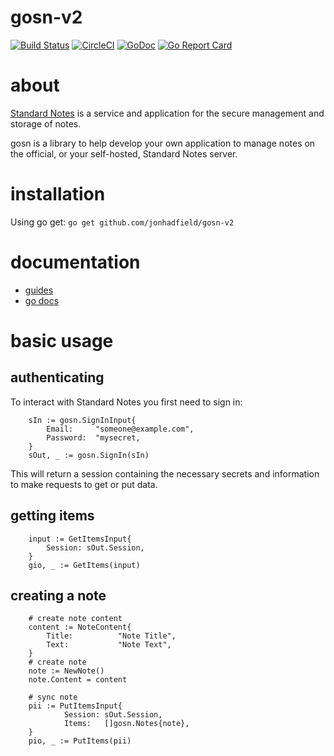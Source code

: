 # gosn-v2
[![Build Status](https://www.travis-ci.org/jonhadfield/gosn-v2.svg?branch=master)](https://www.travis-ci.org/jonhadfield/gosn-v2) [![CircleCI](https://circleci.com/gh/jonhadfield/gosn-v2/tree/master.svg?style=svg)](https://circleci.com/gh/jonhadfield/gosn-v2/tree/master) [![GoDoc](https://img.shields.io/badge/godoc-reference-blue.svg)](https://godoc.org/github.com/jonhadfield/gosn-v2/) [![Go Report Card](https://goreportcard.com/badge/github.com/jonhadfield/gosn-v2)](https://goreportcard.com/report/github.com/jonhadfield/gosn-v2) 

# about
<a href="https://standardnotes.org/" target="_blank">Standard Notes</a> is a service and application for the secure management and storage of notes.  

gosn is a library to help develop your own application to manage notes on the official, or your self-hosted, Standard Notes server.

# installation

Using go get: ```go get github.com/jonhadfield/gosn-v2```

# documentation

- [guides](docs/index.md)
- [go docs](https://godoc.org/github.com/jonhadfield/gosn-v2)

# basic usage
## authenticating

To interact with Standard Notes you first need to sign in:

```golang
    sIn := gosn.SignInInput{
        Email:     "someone@example.com",
        Password:  "mysecret,
    }
    sOut, _ := gosn.SignIn(sIn)
```

This will return a session containing the necessary secrets and information to make requests to get or put data.

## getting items

```golang
    input := GetItemsInput{
        Session: sOut.Session,
    }
    gio, _ := GetItems(input)
```

## creating a note

```golang
    # create note content
    content := NoteContent{
        Title:          "Note Title",
        Text:           "Note Text",
    }
    # create note
    note := NewNote()
    note.Content = content
    
    # sync note
    pii := PutItemsInput{
    		Session: sOut.Session,
    		Items:   []gosn.Notes{note},
    }
    pio, _ := PutItems(pii)
```


